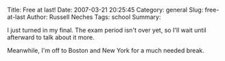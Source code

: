 Title: Free at last!
Date: 2007-03-21 20:25:45
Category: general
Slug: free-at-last
Author: Russell Neches
Tags: school
Summary: 


I just turned in my final. The exam period isn't over yet, so I'll wait
until afterward to talk about it more.

Meanwhile, I'm off to Boston and New York for a much needed break.
